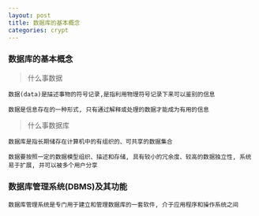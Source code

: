 ```yaml
---
layout: post
title: 数据库的基本概念
categories: crypt
---
```


### 数据库的基本概念

> 什么事数据

    数据(data)是描述事物的符号记录,是指利用物理符号记录下来可以鉴别的信息

    数据是信息存在的一种形式, 只有通过解释或处理的数据才能成为有用的信息

> 什么事数据库

    数据库是指长期储存在计算机中的有组织的、可共享的数据集合

    数据要按照一定的数据模型组织、描述和存储, 具有较小的冗余度、较高的数据独立性, 系统易于扩展, 并可以被多个用户分享

### 数据库管理系统(DBMS)及其功能 

    数据库管理系统是专门用于建立和管理数据库的一套软件, 介于应用程序和操作系统之间